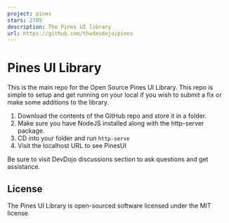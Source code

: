 ```yaml
---
project: pines
stars: 2789
description: The Pines UI library
url: https://github.com/thedevdojo/pines
---
```


Pines UI Library
================

This is the main repo for the Open Source Pines UI Library. This repo is simple to setup and get running on your local if you wish to submit a fix or make some additions to the library.

1.  Download the contents of the GitHub repo and store it in a folder.
2.  Make sure you have NodeJS installed along with the http-server package.
3.  CD into your folder and run `http-serve`
4.  Visit the localhost URL to see PinesUI

Be sure to visit DevDojo discussions section to ask questions and get assistance.

License
-------

The Pines UI Library is open-sourced software licensed under the MIT license.

